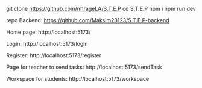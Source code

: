 git clone https://github.com/m1rageLA/S.T.E.P
cd S.T.E.P
npm i
npm run dev

repo Backend: https://github.com/Maksim23123/S.T.E.P-backend

Home page:
http://localhost:5173/

Login:
http://localhost:5173/login

Register:
http://localhost:5173/register

Page for teacher to send tasks:
http://localhost:5173/sendTask

Workspace for students:
http://localhost:5173/workspace
